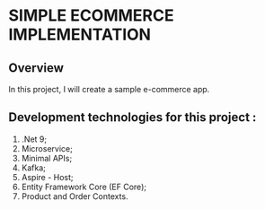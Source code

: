 # SIMPLE ECOMMERCE IMPLEMENTATION

## Overview
In this project, I will create a sample e-commerce app.

## Development technologies for this project :

1. .Net 9;
2. Microservice;
3. Minimal APIs;
4. Kafka;
5. Aspire - Host;
6. Entity Framework Core (EF Core);
7. Product and Order Contexts.
